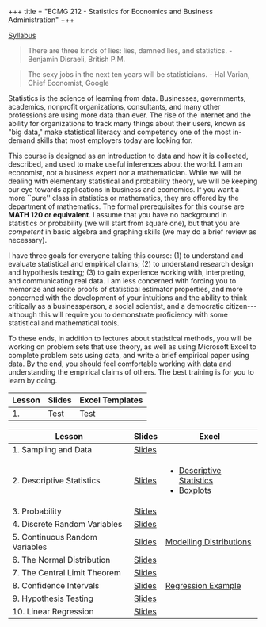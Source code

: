 +++
title = "ECMG 212 - Statistics for Economics and Business Administration"
+++

[Syllabus](https://www.dropbox.com/s/26dxgos34p5cfhs/ECON_324_Syllabus_Safner.pdf?dl=0)

> There are three kinds of lies: lies, damned lies, and statistics. - Benjamin Disraeli, British P.M.

> The sexy jobs in the next ten years will be statisticians. - Hal Varian, Chief Economist, Google 

Statistics is the science of learning from data. Businesses, governments, academics, nonprofit organizations, consultants, and many other professions are using more data than ever. The rise of the internet and the ability for organizations to track many things about their users, known as "big data," make statistical literacy and competency one of the most in-demand skills that most employers today are looking for. 

This course is designed as an introduction to data and how it is collected, described, and used to make useful inferences about the world. I am an economist, not a business expert nor a mathematician. While we will be dealing with elementary statistical and probability theory, we will be keeping our eye towards applications in business and economics. If you want a more ``pure'' class in statistics or mathematics, they are offered by the department of mathematics. The formal prerequisites for this course are **MATH 120 or equivalent**. I assume that you have no background in statistics or probability (we will start from square one), but that you are *competent* in basic algebra and graphing skills (we may do a brief review as necessary). 

I have three goals for everyone taking this course: (1) to understand and evaluate statistical and empirical claims; (2) to understand research design and hypothesis testing; (3) to gain experience working with, interpreting, and communicating real data. I am less concerned with forcing you to memorize and recite proofs of statistical estimator properties, and more concerned with the development of your intuitions and the ability to think critically as a businessperson, a social scientist, and a democratic citizen---although this will require you to demonstrate proficiency with some statistical and mathematical tools. 

To these ends, in addition to lectures about statistical methods, you will be working on problem sets that use theory, as well as using Microsoft Excel to complete problem sets using data, and write a brief empirical paper using data. By the end, you should feel comfortable working with data and understanding the empirical claims of others. The best training is for you to learn by doing. 

| Lesson | Slides | Excel Templates|
|---|---|---|
| 1. | Test | Test | 

| Lesson | Slides | Excel | 
|---|---|---|
| 1. Sampling and Data | [Slides](https://www.dropbox.com/s/5nfwmwwk4ciddza/1.%20Sampling%20and%20Data.pdf?dl=0) | |
| 2. Descriptive Statistics | [Slides](https://www.dropbox.com/s/pwdc364pyajrwo7/2.%20Descriptive%20Statistics.pdf?dl=0) | <ul><li> [Descriptive Statistics](https://www.dropbox.com/s/e1f99uavqoj7y5e/Descriptive%20Statistics.xlsx?dl=0)  <li>[Boxplots](https://www.dropbox.com/s/rl5bzrxlckbxrvq/Boxplot%20Plotting.xlsx?dl=0) </ul>|
| 3. Probability | [Slides](https://www.dropbox.com/s/gvxynpvjpv9o9bl/3.%20Probability.pdf?dl=0) | |
| 4. Discrete Random Variables | [Slides](https://www.dropbox.com/s/gmtknhr6bedeoiq/4.%20Discrete%20Random%20Variables.pdf?dl=0) | |
| 5. Continuous Random Variables | [Slides](https://www.dropbox.com/s/8zsxwq39zenenl7/5.%20Continuous%20Random%20Variables.pdf?dl=0) | [Modelling Distributions](https://www.dropbox.com/s/0hodippkj9z0s6b/Distributions.xlsx?dl=0)|
| 6. The Normal Distribution | [Slides](https://www.dropbox.com/s/ctvyf5ngdeapnp4/6.%20The%20Normal%20Distribution.pdf?dl=0) | |
| 7. The Central Limit Theorem | [Slides](https://www.dropbox.com/s/nuxd6bpu7lvw8kr/7.%20The%20Central%20Limit%20Theorem.pdf?dl=0) | | 
| 8. Confidence Intervals | [Slides](https://www.dropbox.com/s/7jsr90in2xhprmh/8.%20Confidence%20Intervals.pdf?dl=0) | [Regression Example](https://www.dropbox.com/s/8gyo2epsih0iyf9/Regression%20Project%20Example.xlsx?dl=0) | 
| 9. Hypothesis Testing | [Slides](https://www.dropbox.com/s/ijxnn6ib1o8jexd/9.%20Hypothesis%20Testing.pdf?dl=0) | | 
| 10. Linear Regression | [Slides](https://www.dropbox.com/s/8fp92ttvxgvd2yz/10.%20Linear%20Regression.pdf?dl=0) | | 
